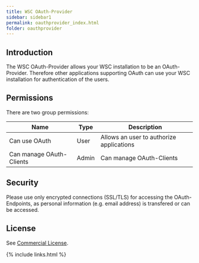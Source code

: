 ```yaml
---
title: WSC OAuth-Provider
sidebar: sidebar1
permalink: oauthprovider_index.html
folder: oauthprovider
---
```


## Introduction

The WSC OAuth-Provider allows your WSC installation to be an OAuth-Provider. Therefore other applications supporting OAuth can use your WSC installation for authentication of the users.

## Permissions

There are two group permissions:

| Name | Type | Description |
|------|------|-------------|
| Can use OAuth | User | Allows an user to authorize applications |
| Can manage OAuth-Clients | Admin | Can manage OAuth-Clients |

## Security
Please use only encrypted connections (SSL/TLS) for accessing the OAuth-Endpoints, as personal information (e.g. email address) is transfered or can be accessed.

## License
See [Commercial License](license_en.html).


{% include links.html %}
